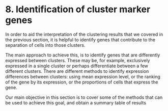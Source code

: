 # 8. Identification of cluster marker genes

In order to aid the interpretation of the clustering results that we covered in the previous section, it is helpful to identify genes that contribute to the separation of cells into those clusters.

The main approach to achieve this, is to identify genes that are differently expressed between clusters. These may be, for example, exclusively expressed in a single cluster or perhaps differentiate between a few different clusters. There are different methods to identify expression differences between clusters: using mean expression level, or the ranking of the gene by its expression, or the proportions of cells that express the gene.

Our main objective in this section is to cover some of the methods that can be used to achieve this goal, and obtain a summary table of results